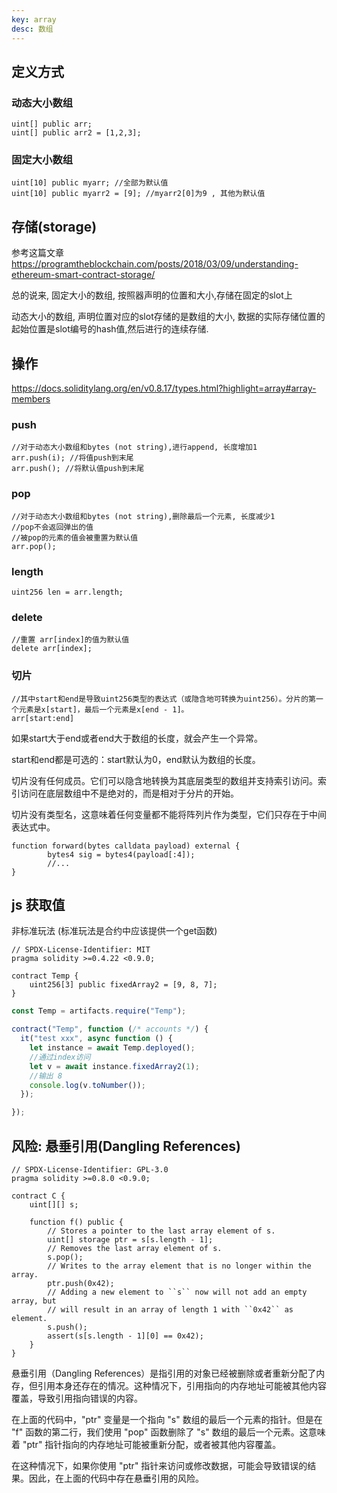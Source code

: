 ```yaml
---
key: array
desc: 数组
---
```




## 定义方式

### 动态大小数组

```solidity
uint[] public arr;
uint[] public arr2 = [1,2,3];
```

### 固定大小数组

```solidity
uint[10] public myarr; //全部为默认值
uint[10] public myarr2 = [9]; //myarr2[0]为9 , 其他为默认值
```





## 存储(storage)

参考这篇文章 https://programtheblockchain.com/posts/2018/03/09/understanding-ethereum-smart-contract-storage/

总的说来, 固定大小的数组, 按照器声明的位置和大小,存储在固定的slot上

动态大小的数组, 声明位置对应的slot存储的是数组的大小, 数据的实际存储位置的起始位置是slot编号的hash值,然后进行的连续存储.

## 操作

https://docs.soliditylang.org/en/v0.8.17/types.html?highlight=array#array-members

### push

```solidity
//对于动态大小数组和bytes (not string),进行append, 长度增加1
arr.push(i); //将值push到末尾
arr.push(); //将默认值push到末尾
```

### pop

```solidity
//对于动态大小数组和bytes (not string),删除最后一个元素, 长度减少1
//pop不会返回弹出的值
//被pop的元素的值会被重置为默认值
arr.pop();
```



### length

```solidity
uint256 len = arr.length;
```



### delete

```solidity
//重置 arr[index]的值为默认值
delete arr[index];
```



### 切片



```solidity
//其中start和end是导致uint256类型的表达式（或隐含地可转换为uint256）。分片的第一个元素是x[start]，最后一个元素是x[end - 1]。
arr[start:end]
```

如果start大于end或者end大于数组的长度，就会产生一个异常。

start和end都是可选的：start默认为0，end默认为数组的长度。

切片没有任何成员。它们可以隐含地转换为其底层类型的数组并支持索引访问。索引访问在底层数组中不是绝对的，而是相对于分片的开始。

切片没有类型名，这意味着任何变量都不能将阵列片作为类型，它们只存在于中间表达式中。

```solidity
function forward(bytes calldata payload) external {
        bytes4 sig = bytes4(payload[:4]);
        //...
}
```



## js 获取值

非标准玩法 (标准玩法是合约中应该提供一个get函数)

```solidity
// SPDX-License-Identifier: MIT
pragma solidity >=0.4.22 <0.9.0;

contract Temp {
    uint256[3] public fixedArray2 = [9, 8, 7];
}

```

```js
const Temp = artifacts.require("Temp");

contract("Temp", function (/* accounts */) {
  it("test xxx", async function () {
    let instance = await Temp.deployed();
    //通过index访问
    let v = await instance.fixedArray2(1);
    //输出 8
    console.log(v.toNumber());
  });

});
```



## 风险: 悬垂引用(Dangling References)

```solidity
// SPDX-License-Identifier: GPL-3.0
pragma solidity >=0.8.0 <0.9.0;

contract C {
    uint[][] s;

    function f() public {
        // Stores a pointer to the last array element of s.
        uint[] storage ptr = s[s.length - 1];
        // Removes the last array element of s.
        s.pop();
        // Writes to the array element that is no longer within the array.
        ptr.push(0x42);
        // Adding a new element to ``s`` now will not add an empty array, but
        // will result in an array of length 1 with ``0x42`` as element.
        s.push();
        assert(s[s.length - 1][0] == 0x42);
    }
}
```

悬垂引用（Dangling References）是指引用的对象已经被删除或者重新分配了内存，但引用本身还存在的情况。这种情况下，引用指向的内存地址可能被其他内容覆盖，导致引用指向错误的内容。

在上面的代码中，"ptr" 变量是一个指向 "s" 数组的最后一个元素的指针。但是在 "f" 函数的第二行，我们使用 "pop" 函数删除了 "s" 数组的最后一个元素。这意味着 "ptr" 指针指向的内存地址可能被重新分配，或者被其他内容覆盖。

在这种情况下，如果你使用 "ptr" 指针来访问或修改数据，可能会导致错误的结果。因此，在上面的代码中存在悬垂引用的风险。
